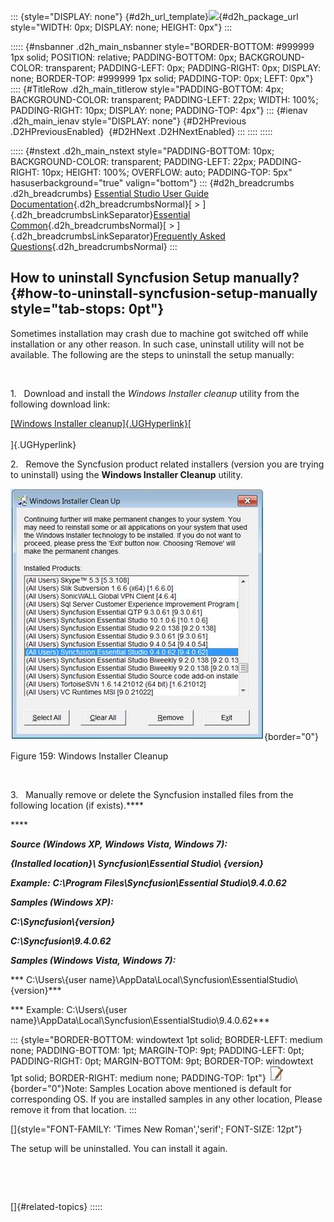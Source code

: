 ::: {style="DISPLAY: none"}
[](ms-xhelp:///?Id=d2h_url_template){#d2h_url_template}![](!package_url!){#d2h_package_url style="WIDTH: 0px; DISPLAY: none; HEIGHT: 0px"}
:::

::::: {#nsbanner .d2h_main_nsbanner style="BORDER-BOTTOM: #999999 1px solid; POSITION: relative; PADDING-BOTTOM: 0px; BACKGROUND-COLOR: transparent; PADDING-LEFT: 0px; PADDING-RIGHT: 0px; DISPLAY: none; BORDER-TOP: #999999 1px solid; PADDING-TOP: 0px; LEFT: 0px"}
:::: {#TitleRow .d2h_main_titlerow style="PADDING-BOTTOM: 4px; BACKGROUND-COLOR: transparent; PADDING-LEFT: 22px; WIDTH: 100%; PADDING-RIGHT: 10px; DISPLAY: none; PADDING-TOP: 4px"}
::: {#ienav .d2h_main_ienav style="DISPLAY: none"}
[](ms-xhelp:///?Id=8a296790-e663-4f54-943f-aa1d92983416){#D2HPrevious .D2HPreviousEnabled}  [](ms-xhelp:///?Id=cfd06fb3-7d57-48a9-873d-55243fb6d956){#D2HNext .D2HNextEnabled}
:::
::::
:::::

::::: {#nstext .d2h_main_nstext style="PADDING-BOTTOM: 10px; BACKGROUND-COLOR: transparent; PADDING-LEFT: 22px; PADDING-RIGHT: 10px; HEIGHT: 100%; OVERFLOW: auto; PADDING-TOP: 5px" hasuserbackground="true" valign="bottom"}
::: {#d2h_breadcrumbs .d2h_breadcrumbs}
[Essential Studio User Guide Documentation](ms-xhelp:///?Id=12457748-09e3-4d74-a240-8e049cedf030){.d2h_breadcrumbsNormal}[ \> ]{.d2h_breadcrumbsLinkSeparator}[Essential Common](ms-xhelp:///?Id=2bfe10b6-fac1-4f91-a173-04db314f10c3){.d2h_breadcrumbsNormal}[ \> ]{.d2h_breadcrumbsLinkSeparator}[Frequently Asked Questions](ms-xhelp:///?Id=8c0b82fa-382a-437e-9ce1-9b9ffd3f2ead){.d2h_breadcrumbsNormal}
:::

## How to uninstall Syncfusion Setup manually? {#how-to-uninstall-syncfusion-setup-manually style="tab-stops: 0pt"}

Sometimes installation may crash due to machine got switched off while installation or any other reason. In such case, uninstall utility will not be available. The following are the steps to uninstall the setup manually:

 

1.   Download and install the *Windows Installer cleanup* utility from the following download link:

[[Windows Installer cleanup]{.UGHyperlink}](http://files2.syncfusion.com/installs/Cleanup/msicuu2.exe)[\
\
]{.UGHyperlink}

2.   Remove the Syncfusion product related installers (version you are trying to uninstall) using the **Windows Installer Cleanup** utility.

![](ImagesExt/image67_167.jpg){border="0"}

Figure 159: Windows Installer Cleanup

 

3.   Manually remove or delete the Syncfusion installed files from the following location (if exists).****

**** 

***Source (Windows XP, Windows Vista, Windows 7):***

***{Installed location}\\ Syncfusion\\Essential Studio\\ {version}***

***Example:*** ***C:\\Program Files\\Syncfusion\\Essential Studio\\9.4.0.62***

***Samples (Windows XP):***

***C:\\Syncfusion\\{version}***

***C:\\Syncfusion\\9.4.0.62***

***Samples (Windows Vista, Windows 7):***

*** C:\\Users\\{user name}\\AppData\\Local\\Syncfusion\\EssentialStudio\\ {version}***

*** Example: C:\\Users\\{user name}\\AppData\\Local\\Syncfusion\\EssentialStudio\\9.4.0.62***

::: {style="BORDER-BOTTOM: windowtext 1pt solid; BORDER-LEFT: medium none; PADDING-BOTTOM: 1pt; MARGIN-TOP: 9pt; PADDING-LEFT: 0pt; PADDING-RIGHT: 0pt; MARGIN-BOTTOM: 9pt; BORDER-TOP: windowtext 1pt solid; BORDER-RIGHT: medium none; PADDING-TOP: 1pt"}
![](ImagesExt/image67_1.jpg){border="0"}Note: Samples Location above mentioned is default for corresponding OS. If you are installed samples in any other location, Please remove it from that location.
:::

[]{style="FONT-FAMILY: 'Times New Roman','serif'; FONT-SIZE: 12pt"} 

The setup will be uninstalled. You can install it again.

 

 

[]{#related-topics}
:::::
